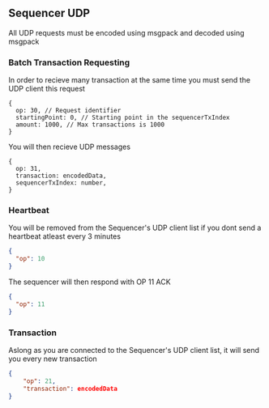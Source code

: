 ## Sequencer UDP

All UDP requests must be encoded using msgpack and decoded using msgpack

### Batch Transaction Requesting

In order to recieve many transaction at the same time you must send the UDP client this request

```json5
{
  op: 30, // Request identifier
  startingPoint: 0, // Starting point in the sequencerTxIndex
  amount: 1000, // Max transactions is 1000
}
```

You will then recieve UDP messages

```json5
{
  op: 31,
  transaction: encodedData,
  sequencerTxIndex: number,
}
```

### Heartbeat

You will be removed from the Sequencer's UDP client list if you dont send a heartbeat atleast every 3 minutes

```json
{
  "op": 10
}
```

The sequencer will then respond with OP 11 ACK

```json
{
  "op": 11
}
```

### Transaction

Aslong as you are connected to the Sequencer's UDP client list, it will send you every new transaction

```json
{
    "op": 21,
    "transaction": encodedData
}
```
